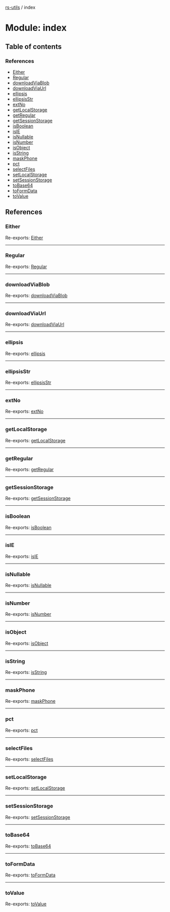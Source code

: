 [rs-utils](../README.md) / index

# Module: index

## Table of contents

### References

- [Either](index.md#either)
- [Regular](index.md#regular)
- [downloadViaBlob](index.md#downloadviablob)
- [downloadViaUrl](index.md#downloadviaurl)
- [ellipsis](index.md#ellipsis)
- [ellipsisStr](index.md#ellipsisstr)
- [extNo](index.md#extno)
- [getLocalStorage](index.md#getlocalstorage)
- [getRegular](index.md#getregular)
- [getSessionStorage](index.md#getsessionstorage)
- [isBoolean](index.md#isboolean)
- [isIE](index.md#isie)
- [isNullable](index.md#isnullable)
- [isNumber](index.md#isnumber)
- [isObject](index.md#isobject)
- [isString](index.md#isstring)
- [maskPhone](index.md#maskphone)
- [pct](index.md#pct)
- [selectFiles](index.md#selectfiles)
- [setLocalStorage](index.md#setlocalstorage)
- [setSessionStorage](index.md#setsessionstorage)
- [toBase64](index.md#tobase64)
- [toFormData](index.md#toformdata)
- [toValue](index.md#tovalue)

## References

### Either

Re-exports: [Either](../classes/fp/either.either.md)

___

### Regular

Re-exports: [Regular](validate_regular.md#regular)

___

### downloadViaBlob

Re-exports: [downloadViaBlob](action_downloadviablob.md#downloadviablob)

___

### downloadViaUrl

Re-exports: [downloadViaUrl](action_downloadviaurl.md#downloadviaurl)

___

### ellipsis

Re-exports: [ellipsis](style_ellipsis.md#ellipsis)

___

### ellipsisStr

Re-exports: [ellipsisStr](style_ellipsisstr.md#ellipsisstr)

___

### extNo

Re-exports: [extNo](transform_extno.md#extno)

___

### getLocalStorage

Re-exports: [getLocalStorage](storage_getlocalstorage.md#getlocalstorage)

___

### getRegular

Re-exports: [getRegular](validate_getregular.md#getregular)

___

### getSessionStorage

Re-exports: [getSessionStorage](storage_getsessionstorage.md#getsessionstorage)

___

### isBoolean

Re-exports: [isBoolean](helper_guard.md#isboolean)

___

### isIE

Re-exports: [isIE](validate_isie.md#isie)

___

### isNullable

Re-exports: [isNullable](helper_guard.md#isnullable)

___

### isNumber

Re-exports: [isNumber](helper_guard.md#isnumber)

___

### isObject

Re-exports: [isObject](helper_guard.md#isobject)

___

### isString

Re-exports: [isString](helper_guard.md#isstring)

___

### maskPhone

Re-exports: [maskPhone](transform_maskphone.md#maskphone)

___

### pct

Re-exports: [pct](transform_pct.md#pct)

___

### selectFiles

Re-exports: [selectFiles](action_selectfiles.md#selectfiles)

___

### setLocalStorage

Re-exports: [setLocalStorage](storage_setlocalstorage.md#setlocalstorage)

___

### setSessionStorage

Re-exports: [setSessionStorage](storage_setsessionstorage.md#setsessionstorage)

___

### toBase64

Re-exports: [toBase64](transform_tobase64.md#tobase64)

___

### toFormData

Re-exports: [toFormData](transform_toformdata.md#toformdata)

___

### toValue

Re-exports: [toValue](transform_tovalue.md#tovalue)
